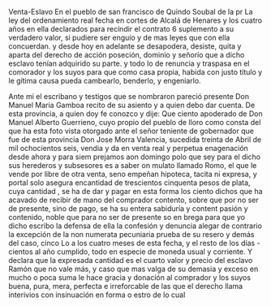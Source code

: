 Venta-Eslavo
En el pueblo de san francisco de Quindo Soubal de la pr
La ley del ordenamiento real fecha en cortes de Alcalá de Henares y los cuatro años en ella declarados para recíndir el contrato 6 suplemento a su verdadero valor, si pudiere ser enguío y de
mas leyes que con ella concuerdan. y desde hoy en adelante se desapodera, desiste, quita y aparta del derecho de acción poseción, dominio y señorío que a dicho esclavo tenían adquirido su parte. y todo lo de renuncia y traspasa en el comorador y
los suyos para que como casa propia, habida con justo título y le
gítima causa pueda cambearlo, benderlo, y engeniarlo.

Ante mi el escribano y testigos que se nombraron pareció presente Don Manuel Maria Gamboa recito de su asiento y a quien debo dar cuenta.
De esta provincia, a quien doy fe conozco y dije: Que ciento apoderado de Don Manuel Alberto Guerrieno, cuyo propio del pueblo de lloro como consta del que ha esta foto vista otorgado ante el señor teniente de gobernador que
fue de esta provincia Don Jose Morra Valencia, sucedida treinta de Abril de mil ochocientos seis, vendia y da en venta real y perpetua enagenación desde ahora y para siem
prejamos aon domingo polo que sey para el dicho sus herederos y subsesores es a saber on mulato llamado Romo, el que le vende por libre de otra venta, seno empeñan hipoteca, tacita ni expresa, y portal solo asegura encantidad
de trescientos cinquenta pesos de plata, cuya cantidad , se ha de dar y pagar en esta forma los ciento dichos que ha acavado de recibir de mano del comprador contento, sobre que por no ser de presente, sino de pago, se ha su entera sabiduría y content
pasión y contenido, noble que para no ser de presente so en brega para que yo dicho escribo la defensa de ella la confesión y denuncia alegar de contrario la excepción de la non numerata pecuniaria prueba de su resero y demás del caso, cinco
Lo a los cuatro meses de esta fecha, y el resto de los días - cientos al año cumplido, todo en especie de moneda usual y corriente. Y declara que la expresada cantidad es el cuarto valor y precio del esclavo Ramón que no vale más, y caso que
mas valga de su demasia y exceso en mucho o poca suma le hace gracia y donación al comprador y los suyos buena, pura, mera, perfecta e irreforcable de las que el derecho llama interivios con insinuación en forma o estro de lo cual